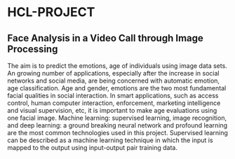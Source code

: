 # HCL-PROJECT
## Face Analysis in a Video Call through Image Processing
The aim is to predict the emotions, age of individuals using image data sets. An growing number of applications, especially after the increase in social networks and social media, are being concerned with automatic emotion, age classification. Age and gender, emotions are the two most fundamental facial qualities in social interaction. In smart applications, such as access control, human computer interaction, enforcement, marketing intelligence and visual supervision, etc, it is important to make age evaluations using one facial image. Machine learning: supervised learning, image recognition, and deep learning: a ground breaking neural network and profound learning are the most common technologies used in this project. Supervised learning can be described as a machine learning technique in which the input is mapped to the output using input-output pair training data. 
